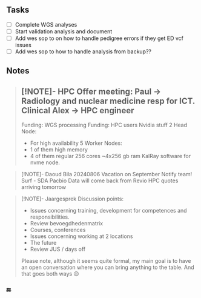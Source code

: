## Tasks
- [ ] Complete WGS analyses
- [ ] Start validation analysis and document
- [ ] Add wes sop to on how to handle pedigree errors if they get ED vcf issues
- [ ] Add wes sop to how to handle analysis from backup?? 
## Notes

> [!NOTE]- HPC Offer meeting:
> Paul  -> Radiology and nuclear medicine resp for ICT. Clinical 
> Alex  -> HPC engineer
> ---
> Funding: WGS processing
> Funding: HPC users Nvidia stuff
> 2 Head Node:
>   - For high availability
> 5 Worker Nodes:
>    - 1 of them high memory
>    - 4 of them regular 256 cores ~4x256 gb ram
> KalRay software for nvme node.
>   
> 
> 
> 

> [!NOTE]- Daoud Bila 20240806
> Vacation on September Notify team!
> Surf - SDA
> Pacbio Data will come back from Revio
> HPC quotes arriving tomorrow

 > [!NOTE]- Jaargesprek
> Discussion points:
> - Issues concerning training, development for competences and responsibilities.
> -  Review bevoegdhedenmatrix
> - Courses, conferences
> - Issues concerning working at 2 locations
> - The future
> - Review JUS / days off
> 
> Please note, although it seems quite formal, my main goal is to have an open conversation where you can bring anything to the table. And that goes both ways 😉
### 🔚